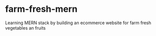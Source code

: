 # farm-fresh-mern
Learning MERN stack by building an ecommerce website for farm fresh vegetables an fruits
